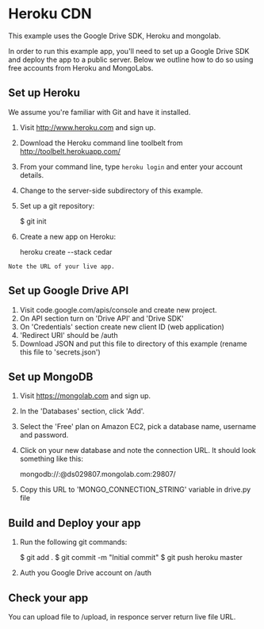 # Heroku CDN

This example uses the Google Drive SDK, Heroku and mongolab.

In order to run this example app, you'll need to set up a Google Drive SDK and deploy the app
to a public server. Below we outline how to do so using free accounts from Heroku and MongoLabs.

## Set up Heroku

We assume you're familiar with Git and have it installed.

  1. Visit http://www.heroku.com and sign up.
  2. Download the Heroku command line toolbelt from http://toolbelt.herokuapp.com/
  3. From your command line, type `heroku login` and enter your account details.
  4. Change to the server-side subdirectory of this example.
  5. Set up a git repository:

        $ git init

  6. Create a new app on Heroku:

        heroku create --stack cedar

    Note the URL of your live app.

## Set up Google Drive API

  1. Visit code.google.com/apis/console and create new project.
  2. On API section turn on 'Drive API' and 'Drive SDK'
  3. On 'Credentials' section create new client ID (web application)
  4. 'Redirect URI' should be <URL of your live app>/auth
  5. Download JSON and put this file to directory of this example (rename this file to 'secrets.json')

## Set up MongoDB

  1. Visit https://mongolab.com and sign up.
  2. In the 'Databases' section, click 'Add'.
  3. Select the 'Free' plan on Amazon EC2, pick a database name, username and password.
  4. Click on your new database and note the connection URL. It should look something like this:

       mongodb://<user>:<password>@ds029807.mongolab.com:29807/<databaseName>

  5. Copy this URL to 'MONGO_CONNECTION_STRING' variable in drive.py file


## Build and Deploy your app

  1. Run the following git commands:

        $ git add .
        $ git commit -m "Initial commit"
        $ git push heroku master

  2. Auth you Google Drive account on <your live Heroku URL>/auth

## Check your app

You can upload file to <your live Heroku URL>/upload, in responce server return live file URL.
